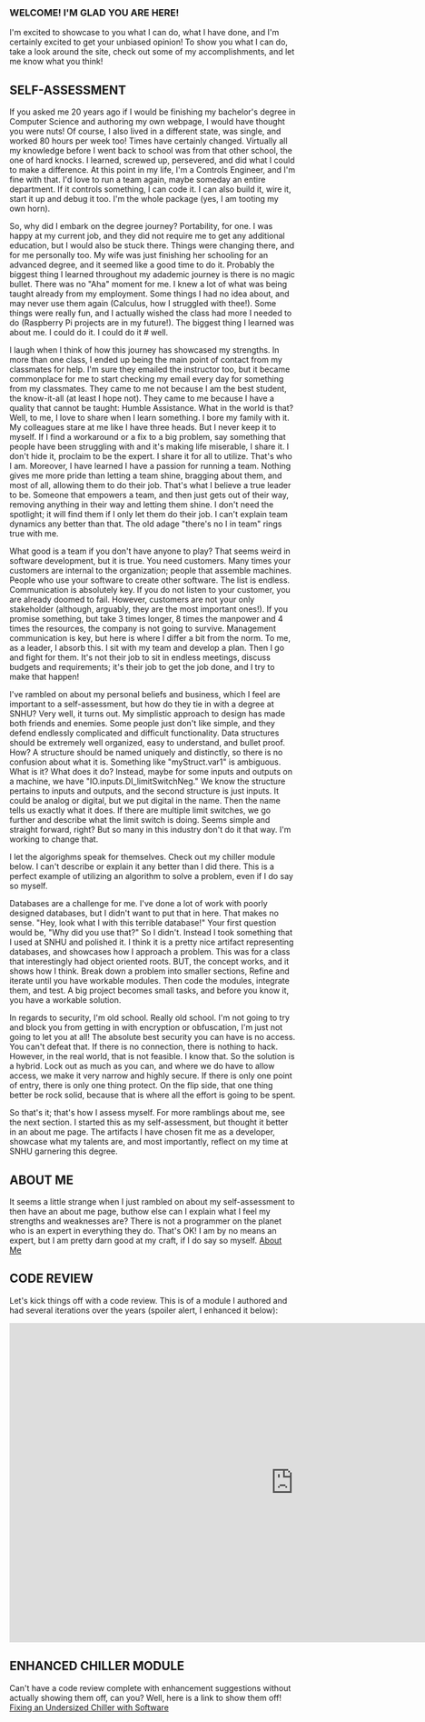 ### WELCOME! I'M GLAD YOU ARE HERE!
I'm excited to showcase to you what I can do, what I have done, and I'm certainly excited to get your unbiased opinion! To show you what I can do, take a look around 
the site, check out some of my accomplishments, and let me know what you think!


## SELF-ASSESSMENT
If you asked me 20 years ago if I would be finishing my bachelor's degree in Computer Science and authoring my own webpage, I would have thought you were nuts! 
Of course, I also lived in a different state, was single, and worked 80 hours per week too! Times have certainly changed. Virtually all my knowledge before I went 
back to school was from that other school, the one of hard knocks. I learned, screwed up, persevered, and did what I could to make a difference. At this point in 
my life, I'm a Controls Engineer, and I'm fine with that. I'd love to run a team again, maybe someday an entire department. If it controls something, I can code it. 
I can also build it, wire it, start it up and debug it too. I'm the whole package (yes, I am tooting my own horn).

So, why did I embark on the degree journey? Portability, for one. I was happy at my current job, and they did not require me to get any additional education, but
I would also be stuck there. Things were changing there, and for me personally too. My wife was just finishing her schooling for an advanced degree, and it seemed
like a good time to do it. Probably the biggest thing I learned throughout my adademic journey is there is no magic bullet. There was no "Aha" moment for me. I knew
a lot of what was being taught already from my employment. Some things I had no idea about, and may never use them again (Calculus, how I struggled with thee!). Some
things were really fun, and I actually wished the class had more I needed to do (Raspberry Pi projects are in my future!). The biggest thing I learned was about me.
I could do it. I could do it # well. 

I laugh when I think of how this journey has showcased my strengths. In more than one class, I ended up being the main point of contact from my classmates for help.
I'm sure they emailed the instructor too, but it became commonplace for me to start checking my email every day for something from my classmates. They came to me 
not because I am the best student, the know-it-all (at least I hope not). They came to me because I have a quality that cannot be taught: Humble Assistance. What
in the world is that? Well, to me, I love to share when I learn something. I bore my family with it. My colleagues stare at me like I have three heads. But I never
keep it to myself. If I find a workaround or a fix to a big problem, say something that people have been struggling with and it's making life miserable, I share it. 
I don't hide it, proclaim to be the expert. I share it for all to utilize. That's who I am. Moreover, I have learned I have a passion for running a team. Nothing gives
me more pride than letting a team shine, bragging about them, and most of all, allowing them to do their job. That's what I believe a true leader to be. Someone that
empowers a team, and then just gets out of their way, removing anything in their way and letting them shine. I don't need the spotlight; it will find them if I only 
let them do their job. I can't explain team dynamics any better than that. The old adage "there's no I in team" rings true with me. 

What good is a team if you don't have anyone to play? That seems weird in software development, but it is true. You need customers. Many times your customers are
internal to the organization; people that assemble machines. People who use your software to create other software. The list is endless. Communication is absolutely key.
If you do not listen to your customer, you are already doomed to fail. However, customers are not your only stakeholder (although, arguably, they are the most
important ones!). If you promise something, but take 3 times longer, 8 times the manpower and 4 times the resources, the company is not going to survive. Management
communication is key, but here is where I differ a bit from the norm. To me, as a leader, I absorb this. I sit with my team and develop a plan. Then I go and fight for
them. It's not their job to sit in endless meetings, discuss budgets and requirements; it's their job to get the job done, and I try to make that happen!

I've rambled on about my personal beliefs and business, which I feel are important to a self-assessment, but how do they tie in with a degree at SNHU? Very well, it
turns out. My simplistic approach to design has made both friends and enemies. Some people just don't like simple, and they defend endlessly complicated and difficult
functionality. Data structures should be extremely well organized, easy to understand, and bullet proof. How? A structure should be named uniquely and distinctly, so 
there is no confusion about what it is. Something like "myStruct.var1" is ambiguous. What is it? What does it do? Instead, maybe for some inputs and outputs on a
machine, we have "IO.inputs.DI_limitSwitchNeg." We know the structure pertains to inputs and outputs, and the second structure is just inputs. It could be analog or
digital, but we put digital in the name. Then the name tells us exactly what it does. If there are multiple limit switches, we go further and describe what the limit
switch is doing. Seems simple and straight forward, right? But so many in this industry don't do it that way. I'm working to change that.

I let the algorighms speak for themselves. Check out my chiller module below. I can't describe or explain it any better than I did there. This is a perfect example
of utilizing an algorithm to solve a problem, even if I do say so myself.

Databases are a challenge for me. I've done a lot of work with poorly designed databases, but I didn't want to put that in here. That makes no sense. "Hey, look what I 
with this terrible database!" Your first question would be, "Why did you use that?" So I didn't. Instead I took something that I used at SNHU and polished it. I think
it is a pretty nice artifact representing databases, and showcases how I approach a problem. This was for a class that interestingly had object oriented roots. BUT, the
concept works, and it shows how I think. Break down a problem into smaller sections, Refine and iterate until you have workable modules. Then code the modules, integrate
them, and test. A big project becomes small tasks, and before you know it, you have a workable solution.

In regards to security, I'm old school. Really old school. I'm not going to try and block you from getting in with encryption or obfuscation, I'm just not going to let you
at all! The absolute best security you can have is no access. You can't defeat that. If there is no connection, there is nothing to hack. However, in the real world, that
is not feasible. I know that. So the solution is a hybrid. Lock out as much as you can, and where we do have to allow access, we make it very narrow and highly secure. If
there is only one point of entry, there is only one thing protect. On the flip side, that one thing better be rock solid, because that is where all the effort is going to
be spent.

So that's it; that's how I assess myself. For more ramblings about me, see the next section. I started this as my self-assessment, but thought it better in an about me
page. The artifacts I have chosen fit me as a developer, showcase what my talents are, and most importantly, reflect on my time at SNHU garnering this degree.

## ABOUT ME
It seems a little strange when I just rambled on about my self-assessment to then have an about me page, buthow else can I explain what I feel my strengths and 
weaknesses are? There is not a programmer on the planet who is an expert in everything they do. That's OK! I am by no means an expert, but I am pretty darn good 
at my craft, if I do say so myself. [About Me](https://laswiz.github.io/turbo-bassoon/AboutMe.html)

## CODE REVIEW
Let's kick things off with a code review. This is of a module I authored and had several iterations over the years (spoiler alert, I enhanced it below):

<iframe width="1000" height="562" src="https://www.youtube.com/embed/kohujhDI36o?rel=o" frameborder="0" allow="autoplay; encrypted-media" allowfullscreen></iframe>


## ENHANCED CHILLER MODULE
Can't have a code review complete with enhancement suggestions without actually showing them off, can you? Well, here is a link to show them off!
[Fixing an Undersized Chiller with Software](https://laswiz.github.io/turbo-bassoon/ChillerControl.html)








